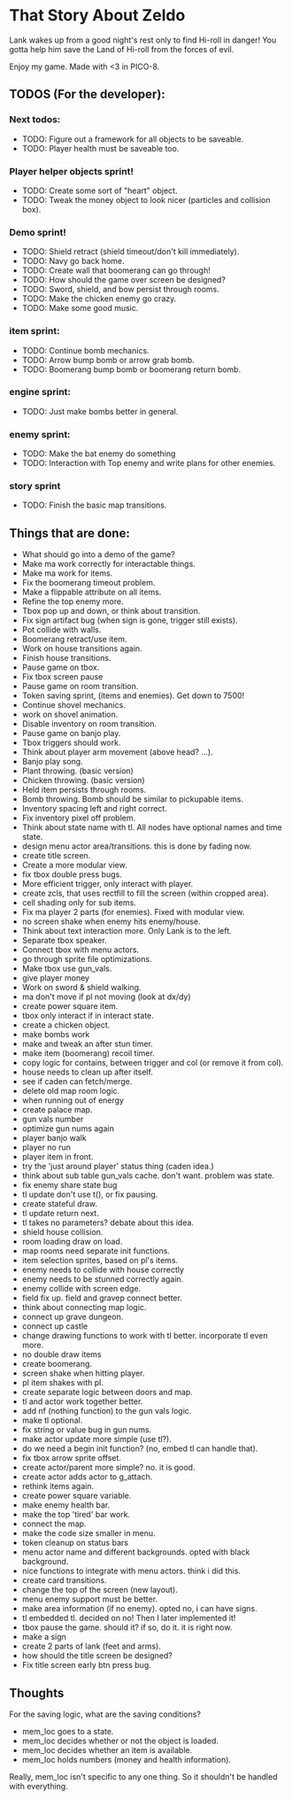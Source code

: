 # That Story About Zeldo
Lank wakes up from a good night's rest only to find Hi-roll in danger! You gotta
help him save the Land of Hi-roll from the forces of evil.

Enjoy my game. Made with <3 in PICO-8.

## TODOS (For the developer):

### Next todos:
- TODO: Figure out a framework for all objects to be saveable.
- TODO: Player health must be saveable too.

### Player helper objects sprint!
- TODO: Create some sort of "heart" object.
- TODO: Tweak the money object to look nicer (particles and collision box).

### Demo sprint!
- TODO: Shield retract (shield timeout/don't kill immediately).
- TODO: Navy go back home.
- TODO: Create wall that boomerang can go through!
- TODO: How should the game over screen be designed?
- TODO: Sword, shield, and bow persist through rooms.
- TODO: Make the chicken enemy go crazy.
- TODO: Make some good music.

### item sprint:
- TODO: Continue bomb mechanics.
- TODO: Arrow bump bomb or arrow grab bomb.
- TODO: Boomerang bump bomb or boomerang return bomb.

### engine sprint:
- TODO: Just make bombs better in general.

### enemy sprint:
- TODO: Make the bat enemy do something
- TODO: Interaction with Top enemy and write plans for other enemies.

### story sprint
- TODO: Finish the basic map transitions.

## Things that are done:
- What should go into a demo of the game?
- Make ma work correctly for interactable things.
- Make ma work for items.
- Fix the boomerang timeout problem.
- Make a flippable attribute on all items.
- Refine the top enemy more.
- Tbox pop up and down, or think about transition.
- Fix sign artifact bug (when sign is gone, trigger still exists).
- Pot collide with walls.
- Boomerang retract/use item.
- Work on house transitions again.
- Finish house transitions.
- Pause game on tbox.
- Fix tbox screen pause
- Pause game on room transition.
- Token saving sprint, (items and enemies). Get down to 7500!
- Continue shovel mechanics.
- work on shovel animation.
- Disable inventory on room transition.
- Pause game on banjo play.
- Tbox triggers should work.
- Think about player arm movement (above head? ...).
- Banjo play song.
- Plant throwing. (basic version)
- Chicken throwing. (basic version)
- Held item persists through rooms.
- Bomb throwing. Bomb should be similar to pickupable items.
- Inventory spacing left and right correct.
- Fix inventory pixel off problem.
- Think about state name with tl. All nodes have optional names and time state.
- design menu actor area/transitions. this is done by fading now.
- create title screen.
- Create a more modular view.
- fix tbox double press bugs.
- More efficient trigger, only interact with player.
- create zcls, that uses rectfill to fill the screen (within cropped area).
- cell shading only for sub items.
- Fix ma player 2 parts (for enemies). Fixed with modular view.
- no screen shake when enemy hits enemy/house.
- Think about text interaction more. Only Lank is to the left.
- Separate tbox speaker.
- Connect tbox with menu actors.
- go through sprite file optimizations.
- Make tbox use gun_vals.
- give player money
- Work on sword & shield walking.
- ma don't move if pl not moving (look at dx/dy)
- create power square item.
- tbox only interact if in interact state.
- create a chicken object.
- make bombs work
- make and tweak an after stun timer.
- make item (boomerang) recoil timer.
- copy logic for contains, between trigger and col (or remove it from col).
- house needs to clean up after itself.
- see if caden can fetch/merge.
- delete old map room logic.
- when running out of energy
- create palace map.
- gun vals number
- optimize gun nums again
- player banjo walk
- player no run
- player item in front.
- try the 'just around player' status thing (caden idea.)
- think about sub table gun_vals cache. don't want. problem was state.
- fix enemy share state bug
- tl update don't use t(), or fix pausing.
- create stateful draw.
- tl update return next.
- tl takes no parameters? debate about this idea.
- shield house collision.
- room loading draw on load.
- map rooms need separate init functions.
- item selection sprites, based on pl's items.
- enemy needs to collide with house correctly
- enemy needs to be stunned correctly again.
- enemy collide with screen edge.
- field fix up. field and gravep connect better.
- think about connecting map logic.
- connect up grave dungeon.
- connect up castle
- change drawing functions to work with tl better. incorporate tl even more.
- no double draw items
- create boomerang.
- screen shake when hitting player.
- pl item shakes with pl.
- create separate logic between doors and map.
- tl and actor work together better.
- add nf (nothing function) to the gun vals logic.
- make tl optional.
- fix string or value bug in gun nums.
- make actor update more simple (use tl?).
- do we need a begin init function? (no, embed tl can handle that).
- fix tbox arrow sprite offset.
- create actor/parent more simple? no. it is good.
- create actor adds actor to g_attach.
- rethink items again.
- create power square variable.
- make enemy health bar.
- make the top 'tired' bar work.
- connect the map.
- make the code size smaller in menu.
- token cleanup on status bars
- menu actor name and different backgrounds. opted with black background.
- nice functions to integrate with menu actors. think i did this.
- create card transitions.
- change the top of the screen (new layout).
- menu enemy support must be better.
- make area information (if no enemy). opted no, i can have signs.
- tl embedded tl. decided on no! Then I later implemented it!
- tbox pause the game. should it? if so, do it. it is right now.
- make a sign
- create 2 parts of lank (feet and arms).
- how should the title screen be designed?
- Fix title screen early btn press bug.

## Thoughts
For the saving logic, what are the saving conditions?
- mem_loc goes to a state.
- mem_loc decides whether or not the object is loaded.
- mem_loc decides whether an item is available.
- mem_loc holds numbers (money and health information).

Really, mem_loc isn't specific to any one thing. So it shouldn't be handled
with everything.
